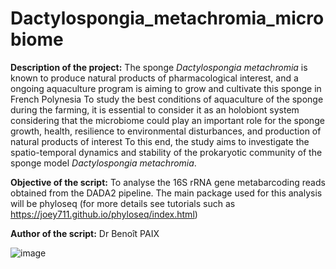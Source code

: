 # Dactylospongia_metachromia_microbiome

<b>
Description of the project:</b>
The sponge <i>Dactylospongia metachromia</i> is known to produce natural products of pharmacological interest, and a ongoing aquaculture program is aiming to grow and cultivate this sponge in French Polynesia
To study the best conditions of aquaculture of the sponge during the farming, it is essential to consider it as an holobiont system considering that the microbiome could play an important role for the sponge growth, health, resilience to environmental disturbances, and production of natural products of interest
To this end, the study aims to investigate the spatio-temporal dynamics and stability of the prokaryotic community of the sponge model <i>Dactylospongia metachromia</i>.

<b>Objective of the script:</b>
To analyse the 16S rRNA gene metabarcoding reads obtained from the DADA2 pipeline. 
The main package used for this analysis will be phyloseq (for more details see tutorials such as https://joey711.github.io/phyloseq/index.html)

<b>Author of the script:</b> Dr Benoît PAIX


![image](https://user-images.githubusercontent.com/34443366/211336771-ccb5873e-ae1f-4062-a32f-7aab7afed12c.png)
